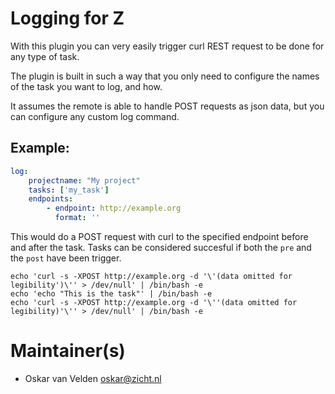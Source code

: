 # Logging for Z

With this plugin you can very easily trigger curl REST request to be done for any type of task.

The plugin is built in such a way that you only need to configure the names of the task you
want to log, and how. 

It assumes the remote is able to handle POST requests as json data, but you can configure any
custom log command.

## Example:

```yml
log:
    projectname: "My project"
    tasks: ['my_task']
    endpoints:
        - endpoint: http://example.org
          format: ''
```

This would do a POST request with curl to the specified endpoint before and after the task. Tasks can
be considered succesful if both the `pre` and the `post` have been trigger.

```
echo 'curl -s -XPOST http://example.org -d '\'(data omitted for legibility')\'' > /dev/null' | /bin/bash -e
echo 'echo "This is the task"' | /bin/bash -e
echo 'curl -s -XPOST http://example.org -d '\''(data omitted for legibility)'\'' > /dev/null' | /bin/bash -e
```


# Maintainer(s)
* Oskar van Velden <oskar@zicht.nl>

